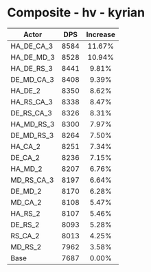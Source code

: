# Composite - hv - kyrian
| Actor | DPS | Increase |
|---|:---:|:---:|
|HA_DE_CA_3|8584|11.67%|
|HA_DE_MD_3|8528|10.94%|
|HA_DE_RS_3|8441|9.81%|
|DE_MD_CA_3|8408|9.39%|
|HA_DE_2|8350|8.62%|
|HA_RS_CA_3|8338|8.47%|
|DE_RS_CA_3|8326|8.31%|
|HA_MD_RS_3|8300|7.97%|
|DE_MD_RS_3|8264|7.50%|
|HA_CA_2|8251|7.34%|
|DE_CA_2|8236|7.15%|
|HA_MD_2|8207|6.76%|
|MD_RS_CA_3|8197|6.64%|
|DE_MD_2|8170|6.28%|
|MD_CA_2|8108|5.47%|
|HA_RS_2|8107|5.46%|
|DE_RS_2|8093|5.28%|
|RS_CA_2|8013|4.25%|
|MD_RS_2|7962|3.58%|
|Base|7687|0.00%|
